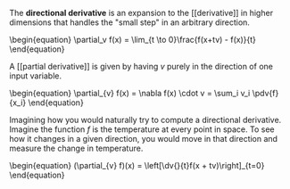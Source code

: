 The **directional derivative** is an expansion to the [[derivative]] in higher dimensions that handles the "small step" in an arbitrary direction.

\begin{equation}
\partial_v f(x) = \lim_{t \to 0}\frac{f(x+tv) - f(x)}{t}
\end{equation}

A [[partial derivative]] is given by having ${v}$ purely in the direction of one input variable.

\begin{equation}
\partial_{v} f(x) = \nabla f(x) \cdot v = \sum_i v_i \pdv{f}{x_i}
\end{equation}

Imagining how you would naturally try to compute a directional derivative. Imagine the function $f$ is the temperature at every point in space. To see how it changes in a given direction, you would move in that direction and measure the change in temperature.

\begin{equation}
(\partial_{v} f)(x) = \left[\dv{}{t}f(x + tv)\right]_{t=0}
\end{equation}